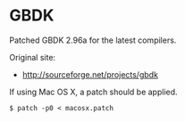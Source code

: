 # GBDK

Patched GBDK 2.96a for the latest compilers.

Original site:

  * http://sourceforge.net/projects/gbdk

If using Mac OS X, a patch should be applied.

    $ patch -p0 < macosx.patch
